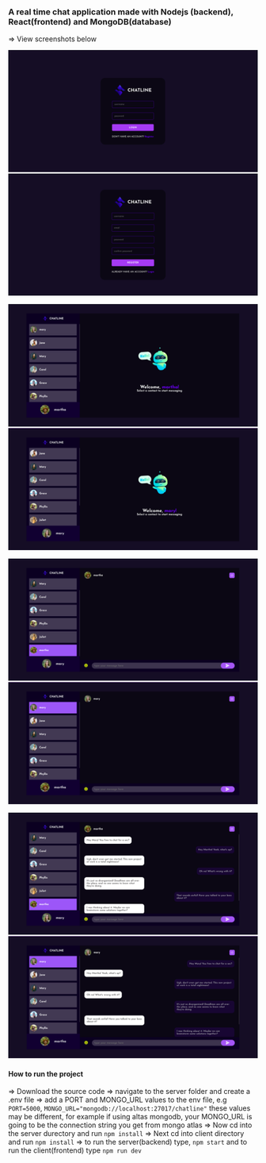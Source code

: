 ### A real time chat application made with Nodejs (backend), React(frontend) and MongoDB(database)

=> View screenshots below

![alt text](chatline_1.png) ![alt text](chatline_2.png)

![alt text](chatline_3.png) ![alt text](chatline_4.png)

![alt text](chatline_5.png) ![alt text](chatline_6.png)

![alt text](chatline_7.png) ![alt text](chatline_8.png)

#### How to run the project

=> Download the source code
=> navigate to the server folder and create a .env file
=> add a PORT and MONGO_URL values to the env file, e.g `PORT=5000`, `MONGO_URL="mongodb://localhost:27017/chatline"` these values may be different, for example if using altas mongodb, your MONGO_URL is going to be the connection string you get from mongo atlas
=> Now cd into the server durectory and run `npm install`
=> Next cd into client directory and run `npm install`
=> to run the server(backend) type, `npm start` and to run the client(frontend) type `npm run dev`
